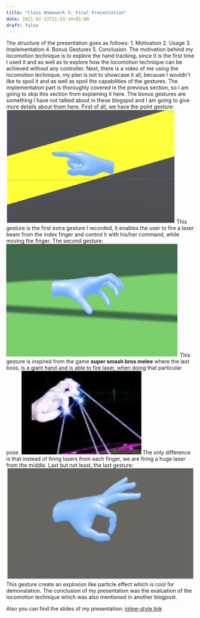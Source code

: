 ```yaml
---
title: "Class Homework 5: Final Presentation"
date: 2021-02-23T21:53:14+01:00
draft: false
---
```


The structure of the presentation goes as follows: 1. Motivation 2. Usage 3. Implementation 4. Bonus Gestures 5. Conclusion.
The motivation behind my locomotion technique is to explore the hand tracking, since it is the first time I used it and as well as to explore how the locomotion technique can be achieved without any controller.
Next, there is a video of me using the locomotion technique, my plan is not to showcase it all, because I wouldn't like to spoil it and as well as spoil the capabilities of the gestures.
The implementation part is thoroughly covered in the previous section, so I am going to skip this section from explaining it here. The bonus gestures are something I have not talked about in these blogspot and I am going to give more details about them here.
First of all, we have the point gesture:
![alt text](https://raw.githubusercontent.com/petrosKon/Kontrazis/master/static/images/Point%20Gesture.PNG)
This gesture is the first extra gesture I recorded, it enables the user to fire a laser beam from the index finger and control it with his/her command, while moving the finger.
The second gesture:
![alt text](https://raw.githubusercontent.com/petrosKon/Kontrazis/master/static/images/Open%20Hand%20Gesture.PNG)
This gesture is inspired from the game **super smash bros melee** where the last boss, is a giant hand and is able to fire laser, when doing that particular pose.
![alt text](https://raw.githubusercontent.com/petrosKon/Kontrazis/master/static/images/Hand%20Super%20Smash%20Bros.PNG)
The only difference is that instead of firing lasers from each finger, we are firing a huge laser from the middle.
Last but not least, the last gesture:
![alt text](https://raw.githubusercontent.com/petrosKon/Kontrazis/master/static/images/Explosion%20Gesture.PNG)
This gesture create an explosion like particle effect which is cool for demonstation.
The conclusion of my presentation was the evaluation of the locomotion technique which was also mentioned in another blogpost.

Also you can find the slides of my presentation: [inline-style link](https://docs.google.com/presentation/d/1YQ65VyhB65odY4cq7HV8ht6whkxT4eplRuuw39FOiBY/edit?usp=sharing)